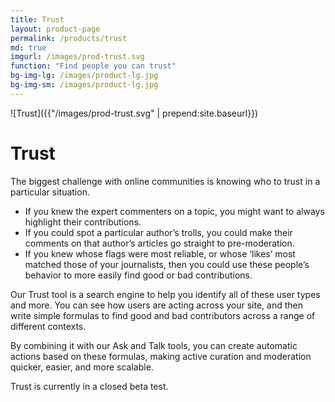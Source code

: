 ```yaml
---
title: Trust
layout: product-page
permalink: /products/trust
md: true
imgurl: /images/prod-trust.svg
function: "Find people you can trust"
bg-img-lg: /images/product-lg.jpg
bg-img-sm: /images/product-lg.jpg
---
```


![Trust]({{"/images/prod-trust.svg" | prepend:site.baseurl}})

# Trust

The biggest challenge with online communities is knowing who to trust in a particular situation.

* If you knew the expert commenters on a topic, you might want to always highlight their contributions. 
* If you could spot a particular author’s trolls, you could make their comments on that author’s articles go straight to pre-moderation. 
* If you knew whose flags were most reliable, or whose ‘likes’ most matched those of your journalists, then you could use these people’s behavior to more easily find good or bad contributions.

Our Trust tool is a search engine to help you identify all of these user types and more. You can see how users are acting across your site, and then write simple formulas to find good and bad contributors across a range of different contexts. 

By combining it with our Ask and Talk tools, you can create automatic actions based on these formulas, making active curation and moderation quicker, easier, and more scalable.

Trust is currently in a closed beta test.


